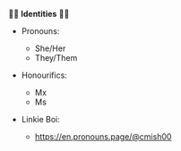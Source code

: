 🏳️‍🌈 **Identities** 🏳️‍⚧️

- Pronouns:
  - She/Her
  - They/Them
  
- Honourifics:
  - Mx
  - Ms
    
- Linkie Boi:
  - https://en.pronouns.page/@cmish00

